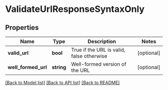 # ValidateUrlResponseSyntaxOnly

## Properties
Name | Type | Description | Notes
------------ | ------------- | ------------- | -------------
**valid_url** | **bool** | True if the URL is valid, false otherwise | [optional] 
**well_formed_url** | **string** | Well-formed version of the URL | [optional] 

[[Back to Model list]](../README.md#documentation-for-models) [[Back to API list]](../README.md#documentation-for-api-endpoints) [[Back to README]](../README.md)


